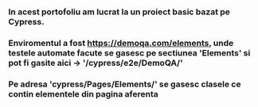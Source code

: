 ### In acest portofoliu am lucrat la un proiect basic bazat pe Cypress. 
### Enviromentul a fost https://demoqa.com/elements, unde testele automate facute se gasesc pe sectiunea 'Elements' si pot fi gasite aici -> '/cypress/e2e/DemoQA/' 
### Pe adresa 'cypress/Pages/Elements/' se gasesc clasele ce contin elementele din pagina aferenta


